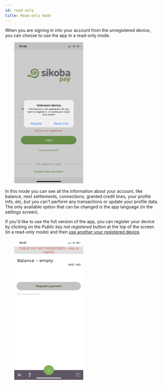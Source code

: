 ```yaml
---
id: read-only
title: Read-only mode
---
```


When you are signing in into your account from the unregistered device, you can choose to use the app in a read-only mode.

<img src="assets/read-only1.PNG" alt="read-only mode screen" width="226" height="460" style="display: inline; margin-left: 30px;"/>

In this mode you can see all the information about your account, like balance, next settlements, connections, granted credit lines, your profile info, etc, but you can't perform any transactions or update your profile data. The only available option that can be changed is the app language (in the settings screen). 

If you'd like to use the full version of the app, you can register your device by clicking on the *Public key not registered* button at the top of the screen (in a read-only mode) and then [use another your registered device](register-device.md#register-with-another-registered-device).

<img src="assets/read-only2.PNG" alt="read-only mode screen" width="226" height="460" style="display: inline; margin-left: 30px;"/>